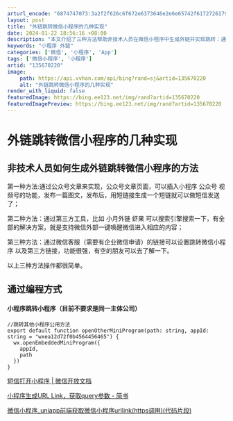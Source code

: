 ```yaml
---
arturl_encode: "6874747073:3a2f2f626c6f672e6373646e2e6e65742f61727261795f5f2f:61727469636c652f64657461696c732f313335363730323230"
layout: post
title: "外链跳转微信小程序的几种实现"
date: 2024-01-22 18:56:16 +08:00
description: "本文介绍了三种方法帮助非技术人员在微信小程序中生成外链并实现跳转：通过公众号文章、利用第三方工具如小"
keywords: "小程序 外链"
categories: ['微信', '小程序', 'App']
tags: ['微信小程序', '小程序']
artid: "135670220"
image:
    path: https://api.vvhan.com/api/bing?rand=sj&artid=135670220
    alt: "外链跳转微信小程序的几种实现"
render_with_liquid: false
featuredImage: https://bing.ee123.net/img/rand?artid=135670220
featuredImagePreview: https://bing.ee123.net/img/rand?artid=135670220
---
```


# 外链跳转微信小程序的几种实现

## 非技术人员如何生成外链跳转微信小程序的方法

第一种方法:通过公众号文章来实现，公众号文章页面，可以插入小程序 公众号 视频号的功能，发布一篇图文，发布后，用短链接生成一个短链就可以做短信发送了；

第二种方法：通过第三方工具，比如 小月外链 虾果 可以搜索引擎搜索一下，有全部的解决方案，就是支持微信外部一键唤醒微信进入相应的内容；

第三种方法：通过微信客服（需要有企业微信申请）的链接可以设置跳转微信小程序 以及第三方链接，功能很强，有空的朋友可以去了解一下。

以上三种方法操作都很简单。

## 通过编程方式

#### 小程序跳转小程序（目前不要求是同一主体公司）

```
//跳转其他小程序公用方法
export default function openOtherMiniProgram(path: string, appId: string = "wxea12d72f0b4564456465") {
  wx.openEmbeddedMiniProgram({
    appId,
    path
  })
}
```

[短信打开小程序 | 微信开放文档](https://developers.weixin.qq.com/miniprogram/dev/framework/open-ability/sms.html#%E9%80%9A%E8%BF%87URL%20Link%E5%AE%9E%E7%8E%B0 "短信打开小程序 | 微信开放文档")

[小程序生成URL Link，获取query参数 - 简书](https://www.jianshu.com/p/ab65779a9b37 "小程序生成URL Link，获取query参数 - 简书")

[微信小程序_uniapp前端获取微信小程序urllink(https调用)(代码片段)](https://www.u72.net/shili/show-656100.html "微信小程序_uniapp前端获取微信小程序urllink(https调用)(代码片段)")